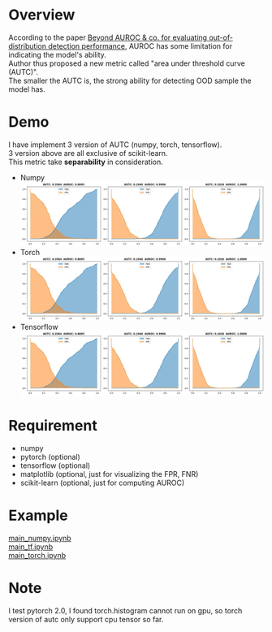 # Overview
According to the paper [Beyond AUROC & co. for evaluating
out-of-distribution detection performance](https://arxiv.org/abs/2306.14658), AUROC has some limitation for indicating the model's ability.   
Author thus proposed a new metric called "area under threshold curve (AUTC)".  
The smaller the AUTC is, the strong ability for detecting OOD sample the model has.

# Demo
I have implement 3 version of AUTC (numpy, torch, tensorflow).  
3 version above are all exclusive of scikit-learn.  
This metric take __separability__ in consideration.
- Numpy
![](assets/np.jpg)
- Torch
![](assets/pt.jpg)
- Tensorflow
![](assets/tf.jpg)

# Requirement
- numpy
- pytorch (optional)
- tensorflow (optional)
- matplotlib (optional, just for visualizing the FPR, FNR)
- scikit-learn (optional, just for computing AUROC)
  
# Example
[main_numpy.ipynb](main_numpy.ipynb)  
[main_tf.ipynb](main_tf.ipynb)  
[main_torch.ipynb](main_torch.ipynb)  

# Note
I test pytorch 2.0, I found torch.histogram cannot run on gpu, so torch version of autc only support cpu tensor so far.
